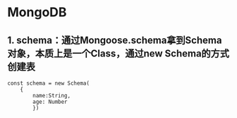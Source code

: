 # MongoDB
## 1. schema：通过Mongoose.schema拿到Schema对象，本质上是一个Class，通过new Schema的方式创建表
```
const schema = new Schema(
	{
		name:String,
		age: Number
		})
```

